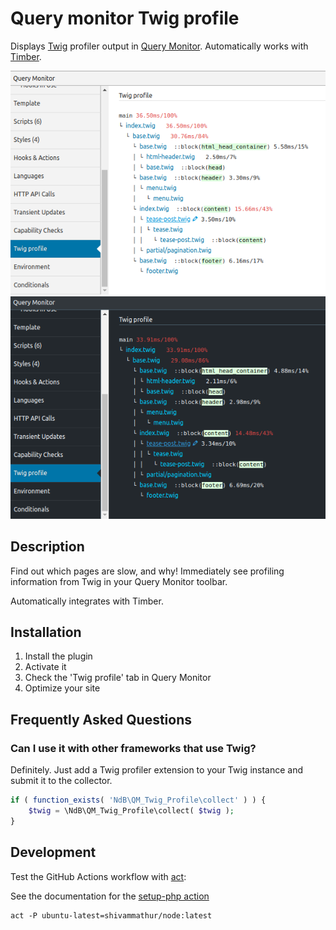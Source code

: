 # Query monitor Twig profile

Displays [Twig](https://twig.symfony.com/) profiler output in [Query Monitor](https://github.com/johnbillion/query-monitor).
Automatically works with [Timber](https://github.com/timber/timber).

![Screenshot showing the Twig Profile panel for Query Monitor](.wordpress-org/screenshot-1.png)
![Screenshot showing the Twig Profile panel for Query Monitor (dark mode)](.wordpress-org/screenshot-2.png)

## Description

Find out which pages are slow, and why! Immediately see profiling information from Twig in your Query Monitor toolbar.

Automatically integrates with Timber.

## Installation

1. Install the plugin
2. Activate it
3. Check the 'Twig profile' tab in Query Monitor
4. Optimize your site

## Frequently Asked Questions

### Can I use it with other frameworks that use Twig?

Definitely. Just add a Twig profiler extension to your Twig instance and submit it to the collector.

```php
if ( function_exists( 'NdB\QM_Twig_Profile\collect' ) ) {
	$twig = \NdB\QM_Twig_Profile\collect( $twig );
}
```

## Development

Test the GitHub Actions workflow with [act](https://github.com/nektos/act):

See the documentation for the [setup-php action](https://github.com/marketplace/actions/setup-php-action#local-testing-setup)

```shell
act -P ubuntu-latest=shivammathur/node:latest
```
